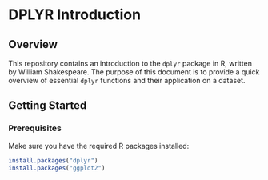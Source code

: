 # DPLYR Introduction

## Overview

This repository contains an introduction to the `dplyr` package in R, written by William Shakespeare. The purpose of this document is to provide a quick overview of essential `dplyr` functions and their application on a dataset.

## Getting Started

### Prerequisites

Make sure you have the required R packages installed:

```R
install.packages("dplyr")
install.packages("ggplot2")
